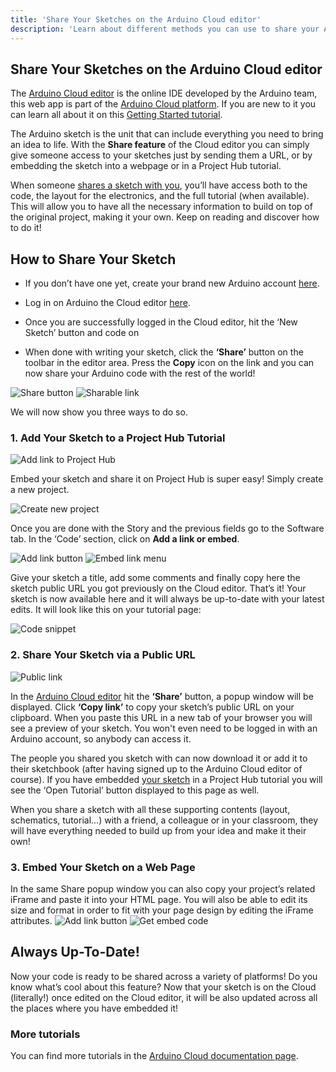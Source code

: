 ```yaml
---
title: 'Share Your Sketches on the Arduino Cloud editor'
description: 'Learn about different methods you can use to share your Arduino sketches with others.'
---
```


## Share Your Sketches on the Arduino Cloud editor

The [Arduino Cloud editor](https://create.arduino.cc/editor) is the online IDE developed by the Arduino team, this web app is part of the [Arduino Cloud platform](https://cloud.arduino.cc/home/). If you are new to it you can learn all about it on this [Getting Started tutorial](/arduino-cloud/getting-started/getting-started-web-editor).

The Arduino sketch is the unit that can include everything you need to bring an idea to life. With the **Share feature** of the Cloud editor you can simply give someone access to your sketches just by sending them a URL, or by embedding the sketch into a webpage or in a Project Hub tutorial.

When someone [shares a sketch with you](https://create.arduino.cc/editor/Arduino_Genuino/a5cf7fad-0802-49b6-81ce-2a5bf41bed5d/preview), you’ll have access both to the code, the layout for the electronics, and the full tutorial (when available). This will allow you to have all the necessary information to build on top of the original project, making it your own. Keep on reading and discover how to do it!

## How to Share Your Sketch

* If you don’t have one yet, create your brand new Arduino account [here](https://id.arduino.cc/auth/signup).
  
* Log in on Arduino the Cloud editor [here](https://create.arduino.cc/editor/).
  
* Once you are successfully logged in the Cloud editor, hit the ‘New Sketch’ button and code on
  
* When done with writing your sketch, click the **‘Share’** button on the toolbar in the editor area. Press the **Copy** icon on the link and you can now share your Arduino code with the rest of the world!

![Share button](assets/ShareButton.png)
![Sharable link](assets/SharableLink.png)

We will now show you three ways to do so.

### 1. Add Your Sketch to a Project Hub Tutorial

![Add link to Project Hub](assets/AddLinkPH.gif)

Embed your sketch and share it on Project Hub is super easy! Simply create a new project.

![Create new project](assets/NewProject.png)

Once you are done with the Story and the previous fields go to the Software tab. In the ‘Code’ section, click on **Add a link or embed**.

![Add link button](assets/AddLink.png)
![Embed link menu](assets/CodeUploader.png)

Give your sketch a title, add some comments and finally copy here the sketch public URL you got previously on the Cloud editor. That’s it! Your sketch is now available here and it will always be up-to-date with your latest edits. It will look like this on your tutorial page:

![Code snippet](assets/sharing_sketches_img_6.jpg)

### 2. Share Your Sketch via a Public URL

![Public link](assets/PublicLink.png)

In the [Arduino Cloud editor](https://create.arduino.cc/editor) hit the **‘Share’** button, a popup window will be displayed. Click **‘Copy link’** to copy your sketch’s public URL on your clipboard. When you paste this URL in a new tab of your browser you will see a preview of your sketch. You won't even need to be logged in with an Arduino account, so anybody can access it.

The people you shared you sketch with can now download it or add it to their sketchbook (after having signed up to the Arduino Cloud editor of course). If you have embedded [your sketch](https://create.arduino.cc/editor/Arduino_Genuino/a5cf7fad-0802-49b6-81ce-2a5bf41bed5d/preview) in a Project Hub tutorial you will see the ‘Open Tutorial’ button displayed to this page as well.

When you share a sketch with all these supporting contents (layout, schematics, tutorial...) with a friend, a colleague or in your classroom, they will have everything needed to build up from your idea and make it their own!

### 3. Embed Your Sketch on a Web Page

In the same Share popup window you can also copy your project’s related iFrame and paste it into your HTML page. You will also be able to edit its size and format in order to fit with your page design by editing the iFrame attributes.
![Add link button](assets/AddLink.png)
![Get embed code](assets/AddEmbed.png)

## Always Up-To-Date!

Now your code is ready to be shared across a variety of platforms! Do you know what’s cool about this feature? Now that your sketch is on the Cloud (literally!) once edited on the Cloud editor, it will be also updated across all the places where you have embedded it!

### More tutorials

You can find more tutorials in the [Arduino Cloud documentation page](/arduino-cloud).